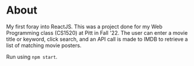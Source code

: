 # About

My first foray into ReactJS.  This was a project done for my Web Programming class (CS1520) at Pitt in Fall '22.  The user can enter a movie title or keyword, click search, and an API call is made to IMDB to retrieve a list of matching movie posters.

Run using `npm start`.
